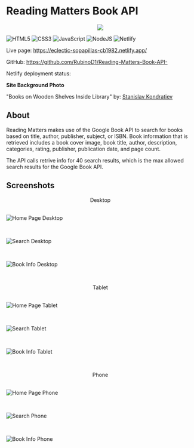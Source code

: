 # Reading Matters Book API 

<!-- Site Banner -->
<p align="center">
  <img src="./src/assets/images/site banner/reading matters banner.png" />
</p>

![HTML5](https://img.shields.io/badge/html5-%23E34F26.svg?style=for-the-badge&logo=html5&logoColor=white) ![CSS3](https://img.shields.io/badge/css3-%231572B6.svg?style=for-the-badge&logo=css3&logoColor=white) ![JavaScript](https://img.shields.io/badge/javascript-%23323330.svg?style=for-the-badge&logo=javascript&logoColor=%23F7DF1E) ![NodeJS](https://img.shields.io/badge/node.js-6DA55F?style=for-the-badge&logo=node.js&logoColor=white) ![Netlify](https://img.shields.io/badge/netlify-%23000000.svg?style=for-the-badge&logo=netlify&logoColor=#00C7B7)


Live page: https://eclectic-sopapillas-cb1982.netlify.app/

GitHub: https://github.com/RubinoD1/Reading-Matters-Book-API-


Netlify deployment status: &nbsp;&nbsp;
<!-- [![Netlify Status](https://api.netlify.com/api/v1/badges/af099b76-46ea-4069-84cf-31455d5ae5b1/deploy-status)](https://app.netlify.com/sites/inquisitive-granita-a0d603/deploys) -->



**Site Background Photo**

"Books on Wooden Shelves Inside Library" by: [ Stanislav Kondratiev](https://www.pexels.com/@technobulka/)


## About 

Reading Matters makes use of the Google Book API to search for books based on title, author, publisher, subject, or ISBN. Book information that is retrieved includes a book cover image, book title, author, description, categories, rating, publisher, publication date, and page count. 

The API calls retrive info for 40 search results, which is the max allowed search results for the Google Book API. 

## Screenshots 

<center> Desktop</center>
&nbsp;

![Home Page Desktop](./src/assets/images/screenshots/home%20page%20desktop.png)
<!-- &nbsp; adds space between images -->
&nbsp;

![Search Desktop](./src/assets/images/screenshots/desktop%20search.png)

&nbsp;

![Book Info Desktop](./src/assets/images/screenshots/book%20info%20desktop.png)

&nbsp;

<center> Tablet</center>
&nbsp;

![Home Page Tablet](./src/assets/images/screenshots/home%20page%20tablet.png)

&nbsp;

![Search Tablet](./src/assets/images/screenshots/book%20search%20tablet.png)

&nbsp;

![Book Info Tablet](./src/assets/images/screenshots/book%20info%20tablet.png)

&nbsp;

<center> Phone</center>
&nbsp;

![Home Page Phone](./src/assets/images/screenshots/home%20page%20phone.png)

&nbsp;

![Search Phone](./src/assets/images/screenshots/book%20search%20phone.png)

&nbsp;

![Book Info Phone](./src/assets/images/screenshots/book%20info%20phone.png)

&nbsp;